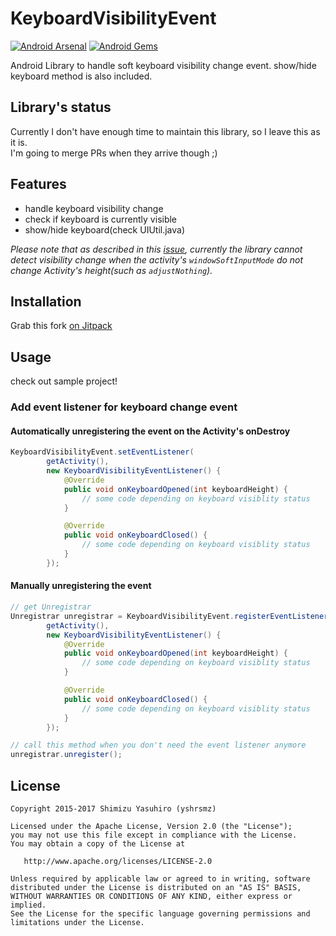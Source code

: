 KeyboardVisibilityEvent
===

[![Android Arsenal](https://img.shields.io/badge/Android%20Arsenal-KeyboardVisibilityEvent-green.svg?style=flat)](https://android-arsenal.com/details/1/2519)
[![Android Gems](http://www.android-gems.com/badge/yshrsmz/KeyboardVisibilityEvent.svg?branch=master)](http://www.android-gems.com/lib/yshrsmz/KeyboardVisibilityEvent)

Android Library to handle soft keyboard visibility change event.
show/hide keyboard method is also included.

## Library's status

Currently I don't have enough time to maintain this library, so I leave this as it is.  
I'm going to merge PRs when they arrive though ;)

## Features
- handle keyboard visibility change
- check if keyboard is currently visible
- show/hide keyboard(check UIUtil.java)

_Please note that as described in this [issue](https://github.com/yshrsmz/KeyboardVisibilityEvent/issues/1), currently the library cannot detect visibility change when the activity's `windowSoftInputMode` do not change Activity's height(such as `adjustNothing`)._

## Installation

Grab this fork [on Jitpack](https://jitpack.io/#hitask/KeyboardVisibilityEvent)

## Usage

check out sample project!

### Add event listener for keyboard change event

#### Automatically unregistering the event on the Activity's onDestroy
```java
KeyboardVisibilityEvent.setEventListener(
        getActivity(),
        new KeyboardVisibilityEventListener() {
            @Override
            public void onKeyboardOpened(int keyboardHeight) {
                // some code depending on keyboard visiblity status
            }

            @Override
            public void onKeyboardClosed() {
                // some code depending on keyboard visiblity status
            }
        });
```

#### Manually unregistering the event
```java
// get Unregistrar
Unregistrar unregistrar = KeyboardVisibilityEvent.registerEventListener(
        getActivity(),
        new KeyboardVisibilityEventListener() {
            @Override
            public void onKeyboardOpened(int keyboardHeight) {
                // some code depending on keyboard visiblity status
            }

            @Override
            public void onKeyboardClosed() {
                // some code depending on keyboard visiblity status
            }
        });

// call this method when you don't need the event listener anymore
unregistrar.unregister();
```

## License

    Copyright 2015-2017 Shimizu Yasuhiro (yshrsmz)

    Licensed under the Apache License, Version 2.0 (the "License");
    you may not use this file except in compliance with the License.
    You may obtain a copy of the License at

       http://www.apache.org/licenses/LICENSE-2.0

    Unless required by applicable law or agreed to in writing, software
    distributed under the License is distributed on an "AS IS" BASIS,
    WITHOUT WARRANTIES OR CONDITIONS OF ANY KIND, either express or implied.
    See the License for the specific language governing permissions and
    limitations under the License.
